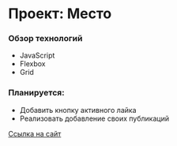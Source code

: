 # Проект: Место

### Обзор технологий

* JavaScript
* Flexbox
* Grid

### Планируется:

* Добавить кнопку активного лайка
* Реализовать добавление своих публикаций

[Ссылка на сайт](https://srevan094.github.io/)
